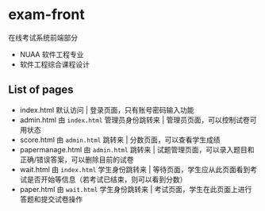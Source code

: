 # exam-front
在线考试系统前端部分
- NUAA 软件工程专业
- 软件工程综合课程设计

## List of pages

- index.html 默认访问 | 登录页面，只有账号密码输入功能
- admin.html 由 `index.html` 管理员身份跳转来 | 管理员页面，可以控制试卷可用状态
- score.html 由 `admin.html` 跳转来 | 分数页面，可以查看学生成绩
- papermanage.html 由 `admin.html` 跳转来 | 试题管理页面，可以录入题目和正确/错误答案，可以删除目前的试卷
- wait.html  由 `index.html` 学生身份跳转来 | 等待页面，学生应从此页面看到考试是否开始等信息（若考试已结束，则可以看到分数）
- paper.html 由 `wait.html` 学生身份跳转来 | 考试页面，学生在此页面上进行答题和提交试卷操作
